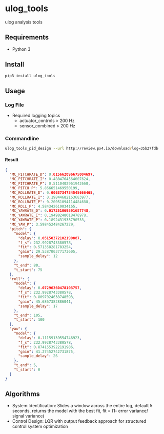 # ulog_tools
ulog analysis tools

## Requirements

* Python 3

## Install

```bash
pip3 install ulog_tools
```

## Usage

### Log File

* Required logging topics
  * actuator\_controls > 200 Hz
  * sensor\_combined > 200 Hz

### Commandline

```bash
ulog_tools_pid_design --url http://review.px4.io/download?log=35b27fdb-6a93-427a-b634-72ab45b9609e out.gains
```

#### Result

```json
{
  "MC_PITCHRATE_D": 0.015662896675004697,
  "MC_PITCHRATE_I": 0.4884764564007624,
  "MC_PITCHRATE_P": 0.5110402961942668,
  "MC_PITCH_P": 5.866651469550199,
  "MC_ROLLRATE_D": 0.0063734754545666465,
  "MC_ROLLRATE_I": 0.19844682163683977,
  "MC_ROLLRATE_P": 0.20051094114484688,
  "MC_ROLL_P": 4.584342619034165,
  "MC_YAWRATE_D": 0.017251069591687748,
  "MC_YAWRATE_I": 0.19498248018478978,
  "MC_YAWRATE_P": 0.1892431933790533,
  "MC_YAW_P": 3.598452484267229,
  "pitch": {
    "model": {
      "delay": 0.05150372102190887,
      "f_s": 232.9928743380578,
      "fit": 0.571358281783254,
      "gain": 29.538700377173605,
      "sample_delay": 12
    },
    "t_end": 80,
    "t_start": 75
  },
  "roll": {
    "model": {
      "delay": 0.07296360478103757,
      "f_s": 232.9928743380578,
      "fit": 0.8097024638748593,
      "gain": 45.6867382886041,
      "sample_delay": 17
    },
    "t_end": 105,
    "t_start": 100
  },
  "yaw": {
    "model": {
      "delay": 0.11159139554746923,
      "f_s": 232.9928743380578,
      "fit": 0.8741553922191986,
      "gain": 41.27452742731875,
      "sample_delay": 26
    },
    "t_end": 5,
    "t_start": 0
  }
}
```

## Algorithms

* System Identification: Slides a window across the entire log, default 5 seconds, returns the model with the best fit,  fit = (1- error variance/ signal variance)
* Control Design:  LQR with output feedback approach for structured control system optimization

